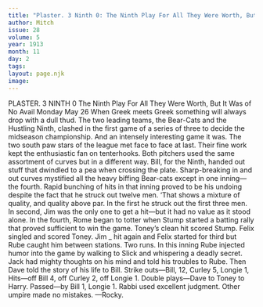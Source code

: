 ```yaml
---
title: "Plaster. 3 Ninth 0: The Ninth Play For All They Were Worth, But It Was of No Avail"
author: Mitch
issue: 28
volume: 5
year: 1913
month: 11
day: 2
tags:
layout: page.njk
image:
---
```

PLASTER. 3 NINTH 0    The Ninth Play For All They Were Worth, But It Was of No Avail    Monday May 26    When Greek meets Greek something will always drop with a dull thud. The two leading teams, the Bear-Cats and the Hustling Ninth, clashed in the first game of a series of three to decide the midseason championship. And an intensely interesting game it was. The two south paw stars of the league met face to face at last. Their fine work kept the enthusiastic fan on tenterhooks. Both pitchers used the same assortment of curves but in a different way. Bill, for the Ninth, handed out stuff that dwindled to a pea when crossing the plate. Sharp-breaking in and out curves mystified all the heavy biffing Bear-cats except in one inning—the fourth. Rapid bunching of hits in that inning proved to be his undoing despite the fact that he struck out twelve men. ‘That shows a mixture of quality, and quality above par. In the first he struck out the first three men. In second, Jim was the only one to get a hit—but it had no value as it stood alone. In the fourth, Rome began to totter when Stump started a batting rally that proved sufficient to win the game. Toney’s clean hit scored Stump. Felix singled and scored Toney. Jim _ hit again and Felix started for third but Rube caught him between stations. Two runs. In this inning Rube injected humor into the game by walking to Slick and whispering a deadly secret. Jack had mighty thoughts on his mind and told his troubles to Rube. Then Dave told the story of his life to Bill. Strike outs—Bill, 12, Curley 5, Longie 1, Hits—off Bill 4, off Curley 2, off Longie 1. Double plays—Dave to Toney to Harry. Passed—by Bill 1, Longie 1. Rabbi used excellent judgment. Other umpire made no mistakes. —Rocky. 




